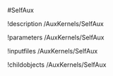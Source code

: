 <!-- MOOSE Object Documentation Stub: Remove this when content is added. -->
#SelfAux

!description /AuxKernels/SelfAux

!parameters /AuxKernels/SelfAux

!inputfiles /AuxKernels/SelfAux

!childobjects /AuxKernels/SelfAux
